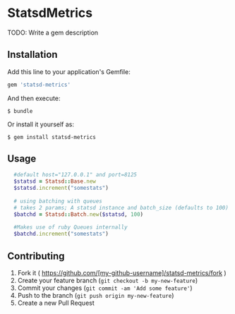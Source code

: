 # StatsdMetrics

TODO: Write a gem description

## Installation

Add this line to your application's Gemfile:

```ruby
gem 'statsd-metrics'
```

And then execute:

    $ bundle

Or install it yourself as:

    $ gem install statsd-metrics

## Usage

```ruby
  #default host="127.0.0.1" and port=8125
  $statsd = Statsd::Base.new
  $statsd.increment("somestats")
  
  # using batching with queues
  # takes 2 params; A statsd instance and batch_size (defaults to 100)
  $batchd = Statsd::Batch.new($statsd, 100)
  
  #Makes use of ruby Queues internally
  $batchd.increment("somestats")
```


## Contributing

1. Fork it ( https://github.com/[my-github-username]/statsd-metrics/fork )
2. Create your feature branch (`git checkout -b my-new-feature`)
3. Commit your changes (`git commit -am 'Add some feature'`)
4. Push to the branch (`git push origin my-new-feature`)
5. Create a new Pull Request

